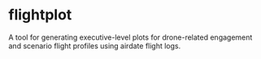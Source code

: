 # flightplot
A tool for generating executive-level plots for drone-related engagement and scenario flight profiles using airdate flight logs.
